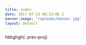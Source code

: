 ```yaml
---
title: index
date: 2017-07-13 08:13:00 Z
banner-image: "/uploads/banner.jpg"
layout: default
---
```


hbhghgh{: prev-proj}




               

